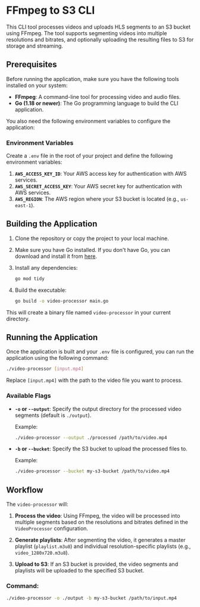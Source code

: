 
# FFmpeg to S3 CLI

This CLI tool processes videos and uploads HLS segments to an S3 bucket using FFmpeg. The tool supports segmenting videos into multiple resolutions and bitrates, and optionally uploading the resulting files to S3 for storage and streaming.

## Prerequisites

Before running the application, make sure you have the following tools installed on your system:

- **FFmpeg**: A command-line tool for processing video and audio files.
- **Go (1.18 or newer)**: The Go programming language to build the CLI application.

You also need the following environment variables to configure the application:

### Environment Variables

Create a `.env` file in the root of your project and define the following environment variables:

1. **`AWS_ACCESS_KEY_ID`**: Your AWS access key for authentication with AWS services.
2. **`AWS_SECRET_ACCESS_KEY`**: Your AWS secret key for authentication with AWS services.
3. **`AWS_REGION`**: The AWS region where your S3 bucket is located (e.g., `us-east-1`).

## Building the Application

1. Clone the repository or copy the project to your local machine.

2. Make sure you have Go installed. If you don't have Go, you can download and install it from [here](https://golang.org/dl/).

3. Install any dependencies:

   ```bash
   go mod tidy
   ```

4. Build the executable:

   ```bash
   go build -o video-processor main.go
   ```

This will create a binary file named `video-processor` in your current directory.

## Running the Application

Once the application is built and your `.env` file is configured, you can run the application using the following command:

```bash
./video-processor [input.mp4]
```

Replace `[input.mp4]` with the path to the video file you want to process.

### Available Flags

- **`-o` or `--output`**: Specify the output directory for the processed video segments (default is `./output`).
  
  Example:

  ```bash
  ./video-processor --output ./processed /path/to/video.mp4
  ```

- **`-b` or `--bucket`**: Specify the S3 bucket to upload the processed files to.

  Example:

  ```bash
  ./video-processor --bucket my-s3-bucket /path/to/video.mp4
  ```

## Workflow

The `video-processor` will:

1. **Process the video**: Using FFmpeg, the video will be processed into multiple segments based on the resolutions and bitrates defined in the `VideoProcessor` configuration.
   
2. **Generate playlists**: After segmenting the video, it generates a master playlist (`playlist.m3u8`) and individual resolution-specific playlists (e.g., `video_1280x720.m3u8`).

3. **Upload to S3**: If an S3 bucket is provided, the video segments and playlists will be uploaded to the specified S3 bucket.

### Command:

```bash
./video-processor -o ./output -b my-s3-bucket /path/to/input.mp4
```

